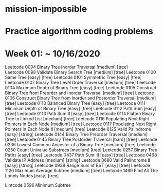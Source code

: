 # mission-impossible

# Practice algorithm coding problems

# Week 01: ~ 10/16/2020

Leetcode 0094 Binary Tree Inorder Traversal [medium] [tree]  
Leetcode 0098 Validate Binary Search Tree [medium] [tree]
Leetcode 0100 Same Tree [easy] [tree]
Leetcode 0101 Symmetric Tree [easy] [tree]
Leetcode 0102 Binary Tree Level Order Traversal [medium] [tree]
Leetcode 0104 Maximum Depth of Binary Tree [easy] [tree]
Leetcode 0105 Construct Binary Tree from Preorder and Inorder Traversal [medium] [tree]
Leetcode 0106 Construct Binary Tree from Inorder and Postorder Traversal [medium] [tree]
Leetcode 0110 Balanced Binary Tree [easy] [tree]
Leetcode 0111 Minimum Depth of Binary Tree [easy] [tree]
Leetcode 0112 Path Sum [easy] [tree]
Leetcode 0113 Path Sum II [easy] [tree]
Leetcode 0114 Flatten Binary Tree to Linked List [medium] [tree]
Leetcode 0116 Populating Next Right Pointers in Each Node [medium] [tree]
Leetcode 0117 Populating Next Right Pointers in Each Node II [medium] [tree]
Leetcode 0125 Valid Palindrome [easy] [string]
Leetcode 0144 Binary Tree Preorder Traversal [medium] [tree]
Leetcode 0145 Binary Tree Postorder Traversal [hard] [tree]
Leetcode 0236 Lowest Common Ancestor of a Binary Tree [medium] [tree]
Leetcode 0250 Count Univalue Substrees [medium] [tree]
Leetcode 0257 Binary Tree Paths [easy] [tree]
Leetcode 0437 Path Sum III [easy] [tree]
Leetcode 0468 Validate IP Address [medium] [string]
Leetcode 0680 Valid Palindrome II [easy] [string]
Leetcode 0938 Range Sum of BST [easy] [tree]
Leetcode 1120 Maximum Average Subtree [medium] [tree]
Leetcode 1469 Find All The Lonely Nodes [easy] [tree]

Lintcode 0596 Minimum Subtree
